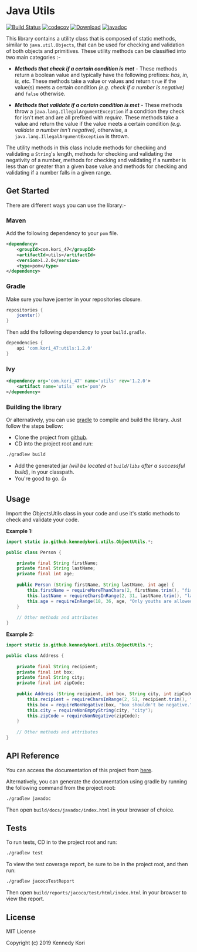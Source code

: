 
# Java Utils

[![Build Status](https://travis-ci.org/kennedykori/JavaUtils.svg?branch=master)](https://travis-ci.org/kennedykori/JavaUtils) 
[![codecov](https://codecov.io/gh/kennedykori/jutils/graph/badge.svg?token=4hqGKXW3tX)](https://codecov.io/gh/kennedykori/jutils)
[![Download](https://api.bintray.com/packages/kori-47/kori_47/utils/images/download.svg)](https://bintray.com/kori-47/kori_47/utils/_latestVersion) 
[![javadoc](https://javadoc.io/badge2/com.kori_47/utils/javadoc.svg)](https://javadoc.io/doc/com.kori_47/utils)

This library contains a utility class that is composed of static methods, similar to `java.util.Objects`, that can be used for checking and 
validation of both objects and primitives. These utility methods can be classified into two main categories :-
 
 * _**Methods that check if a certain condition is met**_ - These methods return a boolean value and typically have the following
  prefixes: _has, in, is, etc._ These methods take a value or values and return `true` if the value(s) meets a certain condition _(e.g. check
  if a number is negative)_ and  `false` otherwise.
 
 * _**Methods that validate if a certain condition is met**_ - These methods throw a `java.lang.IllegalArgumentException` if a condition they
  check for isn't met and are all prefixed with _require_. These methods take a value and return the value if the value meets a certain condition
  _(e.g. validate a number isn't negative)_, otherwise, a `java.lang.IllegalArgumentException` is thrown.


The utility methods in this class include methods for checking and validating a `String`'s length, methods for checking and validating the negativity
of a number, methods for checking and validating if a number is less than or greater than a given base value and methods for checking and validating if a
number falls in a given range.

## Get Started
There are different ways you can use the library:-

### Maven
Add the following dependency to your `pom` file.
```xml
<dependency>
    <groupId>com.kori_47</groupId>
    <artifactId>utils</artifactId>
    <version>1.2.0</version>
    <type>pom</type>
</dependency>
```

### Gradle
Make sure you have jcenter in your repositories closure.

```gradle
repositories {
    jcenter()
}
```

Then add the following dependency to your `build.gradle`.

```gradle
dependencies {
    api 'com.kori_47:utils:1.2.0'
}
```

### Ivy
```xml
<dependency org='com.kori_47' name='utils' rev='1.2.0'>
    <artifact name='utils' ext='pom'/>
</dependency>
```

### Building the library
Or alternatively, you can use [gradle](https://gradle.org/) to compile and build the library. Just follow the steps bellow:

* Clone the project from [github](https://github.com/kennedykori/JavaUtils).
* CD into the project root and run:

```bash
./gradlew build
```
* Add the generated jar _(will be located at `build/libs` after a successful build)_, in your classpath.
* You're good to go. :thumbsup:

## Usage

Import the ObjectsUtils class in your code and use it's static methods to check and validate your code.

**Example 1:**

```java
import static io.github.kennedykori.utils.ObjectUtils.*;

public class Person {

	private final String firstName;
	private final String lastName;
	private final int age;
	
	public Person (String firstName, String lastName, int age) {
		this.firstName = requireMoreThanChars(2, firstName.trim(), "firstName should have atleast two characters.");
		this.lastName = requireCharsInRange(2, 31, lastName.trim(), "lastName should have atleast two characters and atmost 30 characters.");
		this.age = requireInRange(18, 36, age, "Only youths are allowed.");
	}
	
	// Other methods and attributes
}
```

**Example 2:**

```java
import static io.github.kennedykori.utils.ObjectUtils.*;

public class Address {
	
	private final String recipient;
	private final int box;
	private final String city;
	private final int zipCode;
	
	public Address (String recipient, int box, String city, int zipCode) {
		this.recipient = requireCharsInRange(2, 51, recipient.trim(), "recipient should have between 2 to 50 characters."); // equal to: this.recipient = requireLessThanChars(51, requireMoreThanChars(2, recipient.trim()));
		this.box = requireNonNegative(box, "box shouldn't be negative.");
		this.city = requireNonEmptyString(city, "city");
		this.zipCode = requireNonNegative(zipCode);
	}
	
	// Other methods and attributes
}
```

## API Reference

You can access the documentation of this project from [here](https://javadoc.io/doc/com.kori_47/utils).

Alternatively, you can generate the documentation using gradle by running the following 
command from the project root: 

```bash
./gradlew javadoc
```

Then open `build/docs/javadoc/index.html` in your browser of choice.

## Tests

To run tests, CD in to the project root and run:

```bash
./gradlew test
```

To view the test coverage report, be sure to be in the project root, and then run:

```bash
./gradlew jacocoTestReport
```

Then open `build/reports/jacoco/test/html/index.html` in your browser to view the report.

## License

MIT License

Copyright (c) 2019 Kennedy Kori

